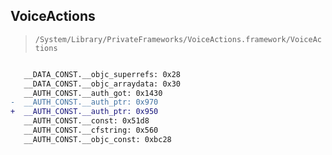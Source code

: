 ## VoiceActions

> `/System/Library/PrivateFrameworks/VoiceActions.framework/VoiceActions`

```diff

   __DATA_CONST.__objc_superrefs: 0x28
   __DATA_CONST.__objc_arraydata: 0x30
   __AUTH_CONST.__auth_got: 0x1430
-  __AUTH_CONST.__auth_ptr: 0x970
+  __AUTH_CONST.__auth_ptr: 0x950
   __AUTH_CONST.__const: 0x51d8
   __AUTH_CONST.__cfstring: 0x560
   __AUTH_CONST.__objc_const: 0xbc28

```
